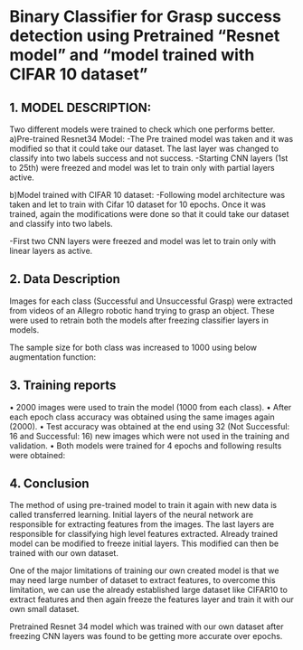 # Binary Classifier for Grasp success detection using Pretrained “Resnet model” and “model trained with CIFAR 10 dataset”


## 1.	MODEL DESCRIPTION:
Two different models were trained to check which one performs better. 
a)Pre-trained Resnet34 Model:
-The Pre trained model was taken and it was modified so that it could take our dataset. The last layer was changed to classify into two labels success and not success.
-Starting CNN layers (1st to 25th) were freezed and model was let to train only with partial layers active.

b)Model trained with CIFAR 10 dataset:
-Following model architecture was taken and let to train with Cifar 10 dataset for 10 epochs. Once it was trained, again the modifications were done so that it could take our dataset and classify into two labels.
 
-First two CNN layers were freezed and model was let to train only with linear layers as active.


## 2.	Data Description
Images for each class (Successful and Unsuccessful Grasp) were extracted from videos of an Allegro robotic hand trying to grasp an object. These were used to retrain both the models after freezing classifier layers in models.




























 





The sample size for both class was increased to 1000 using below augmentation function:
 


## 3.	Training reports
• 2000 images were used to train the model (1000 from each class).
• After each epoch class accuracy was obtained using the same images again (2000).
• Test accuracy was obtained at the end using 32 (Not Successful: 16 and Successful: 16) new images which were not used in the training and validation.
• Both models were trained for 4 epochs and following results were obtained:

 



## 4.	Conclusion
The method of using pre-trained model to train it again with new data is called transferred learning. Initial layers of the neural network are responsible for extracting features from the images. The last layers are responsible for classifying high level features extracted. Already trained model can be modified to freeze initial layers. This modified can then be trained with our own dataset. 

One of the major limitations of training our own created model is that we may need large number of dataset to extract features, to overcome this limitation, we can use the already established large dataset like CIFAR10 to extract features and then again freeze the features layer and train it with our own small dataset.

Pretrained Resnet 34 model which was trained with our own dataset after freezing CNN layers was found to be getting more accurate over epochs.





